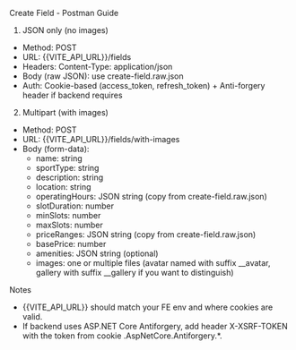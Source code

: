 Create Field - Postman Guide

1) JSON only (no images)
- Method: POST
- URL: {{VITE_API_URL}}/fields
- Headers: Content-Type: application/json
- Body (raw JSON): use create-field.raw.json
- Auth: Cookie-based (access_token, refresh_token) + Anti-forgery header if backend requires

2) Multipart (with images)
- Method: POST
- URL: {{VITE_API_URL}}/fields/with-images
- Body (form-data):
  - name: string
  - sportType: string
  - description: string
  - location: string
  - operatingHours: JSON string (copy from create-field.raw.json)
  - slotDuration: number
  - minSlots: number
  - maxSlots: number
  - priceRanges: JSON string (copy from create-field.raw.json)
  - basePrice: number
  - amenities: JSON string (optional)
  - images: one or multiple files (avatar named with suffix __avatar, gallery with suffix __gallery if you want to distinguish)

Notes
- {{VITE_API_URL}} should match your FE env and where cookies are valid.
- If backend uses ASP.NET Core Antiforgery, add header X-XSRF-TOKEN with the token from cookie .AspNetCore.Antiforgery.*.

